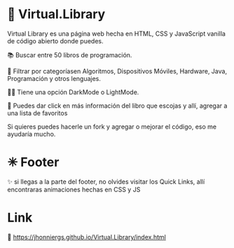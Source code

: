 # 📖 Virtual.Library
Virtual Library es una página web hecha en HTML, CSS y JavaScript vanilla de código abierto donde puedes.

📚 Buscar entre 50 libros de programación. 

🔽 Filtrar por categoríasen Algoritmos, Dispositivos Móviles, Hardware, Java, Programación y otros lenguajes.

🌙🌞 Tiene una opción DarkMode o LightMode.

📑 Puedes dar click en más información del libro que escojas y allí, agregar a una lista de favoritos   

Si quieres puedes hacerle un fork y agregar o mejorar el código, eso me ayudaría mucho.

# ✳ Footer

✨ si llegas a la parte del footer, no olvides visitar los Quick Links, allí encontraras animaciones hechas en CSS y JS


# Link

📘 https://jhonniergs.github.io/Virtual.Library/index.html

 



